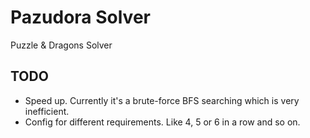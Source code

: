 # Pazudora Solver

Puzzle & Dragons Solver

## TODO

+ Speed up. Currently it's a brute-force BFS searching which is very inefficient.
+ Config for different requirements. Like 4, 5 or 6 in a row and so on.
